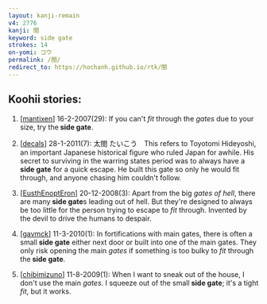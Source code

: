 ```yaml
---
layout: kanji-remain
v4: 2776
kanji: 閤
keyword: side gate
strokes: 14
on-yomi: コウ
permalink: /閤/
redirect_to: https://hochanh.github.io/rtk/閤
---
```


## Koohii stories: 

1) [<a href="http://kanji.koohii.com/profile/mantixen">mantixen</a>] 16-2-2007(29): If you can&#039;t <em>fit</em> through the <em>gates</em> due to your size, try the<strong> side gate</strong>.

2) [<a href="http://kanji.koohii.com/profile/decals">decals</a>] 28-1-2011(7): 太閤 たいこう　This refers to Toyotomi Hideyoshi, an important Japanese historical figure who ruled Japan for awhile. His secret to surviving in the warring states period was to always have a<strong> side gate</strong> for a quick escape. He built this gate so only he would fit through, and anyone chasing him couldn&#039;t follow.

3) [<a href="http://kanji.koohii.com/profile/EusthEnoptEron">EusthEnoptEron</a>] 20-12-2008(3): Apart from the big <em>gates of hell</em>, there are many<strong> side gate</strong>s leading out of hell. But they&#039;re designed to always be too little for the person trying to escape to <em>fit</em> through. Invented by the devil to drive the humans to despair.

4) [<a href="http://kanji.koohii.com/profile/gavmck">gavmck</a>] 11-3-2010(1): In fortifications with main gates, there is often a small<strong> side gate</strong> either next door or built into one of the main gates. They only risk opening the main <em>gates</em> if something is too bulky to <em>fit</em> through the<strong> side gate</strong>.

5) [<a href="http://kanji.koohii.com/profile/chibimizuno">chibimizuno</a>] 11-8-2009(1): When I want to sneak out of the house, I don&#039;t use the main <em>gates</em>. I squeeze out of the small<strong> side gate</strong>; it&#039;s a tight <em>fit</em>, but it works.

